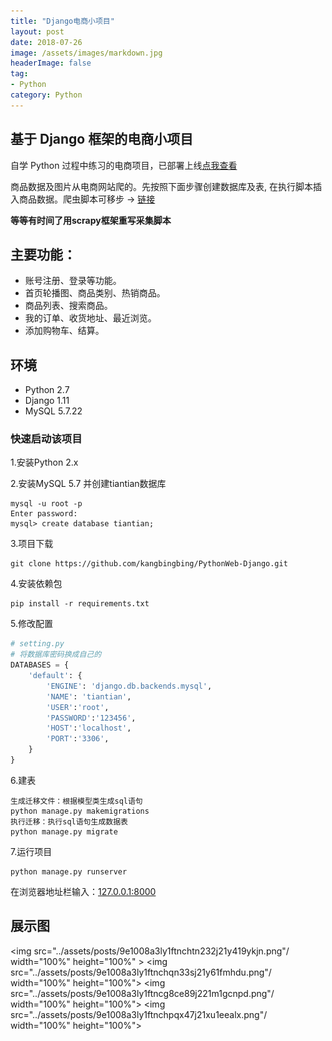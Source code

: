 ```yaml
---
title: "Django电商小项目"
layout: post
date: 2018-07-26
image: /assets/images/markdown.jpg
headerImage: false
tag:
- Python
category: Python
---
```




## 基于 Django 框架的电商小项目 


自学 Python 过程中练习的电商项目，已部署上线[点我查看](http://meicai.tw/) 

商品数据及图片从电商网站爬的。先按照下面步骤创建数据库及表, 在执行脚本插入商品数据。爬虫脚本可移步 -> [链接](https://github.com/kangbingbing/Python/blob/master/dianshang.py)

**等等有时间了用scrapy框架重写采集脚本**


## 主要功能：  
* 账号注册、登录等功能。
* 首页轮播图、商品类别、热销商品。
* 商品列表、搜索商品。
* 我的订单、收货地址、最近浏览。
* 添加购物车、结算。


## 环境
* Python 2.7
* Django 1.11
* MySQL 5.7.22


### 快速启动该项目
1.安装Python 2.x

2.安装MySQL 5.7 并创建tiantian数据库

    mysql -u root -p
    Enter password: 
    mysql> create database tiantian;
    
3.项目下载

    git clone https://github.com/kangbingbing/PythonWeb-Django.git

4.安装依赖包

    pip install -r requirements.txt

5.修改配置

```python
# setting.py
# 将数据库密码换成自己的
DATABASES = {
    'default': {
        'ENGINE': 'django.db.backends.mysql',
        'NAME': 'tiantian',
        'USER':'root',
        'PASSWORD':'123456',
        'HOST':'localhost',
        'PORT':'3306',
    }
}
```
6.建表

	生成迁移文件：根据模型类生成sql语句
    python manage.py makemigrations
    执行迁移：执行sql语句生成数据表
    python manage.py migrate
    
7.运行项目

    python manage.py runserver

在浏览器地址栏输入：[127.0.0.1:8000](http://127.0.0.1:8000/)



## 展示图


<img src="../assets/posts/9e1008a3ly1ftnchtn232j21y419ykjn.png"/ width="100%" height="100%" >
<img src="../assets/posts/9e1008a3ly1ftnchqn33sj21y61fmhdu.png"/ width="100%" height="100%">
<img src="../assets/posts/9e1008a3ly1ftncg8ce89j221m1gcnpd.png"/ width="100%" height="100%">
<img src="../assets/posts/9e1008a3ly1ftnchpqx47j21xu1eealx.png"/ width="100%" height="100%">
